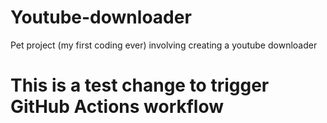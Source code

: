 # Youtube-downloader
Pet project (my first coding ever) involving creating a youtube downloader
# This is a test change to trigger GitHub Actions workflow
